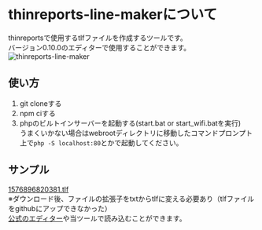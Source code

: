 # thinreports-line-makerについて
thinreportsで使用するtlfファイルを作成するツールです。  
バージョン0.10.0のエディターで使用することができます。  
![thinreports-line-maker](https://user-images.githubusercontent.com/48991931/71301937-e20b5600-23e8-11ea-99b0-91ebffaef4cb.png)

## 使い方
1. git cloneする
2. npm ciする
3. phpのビルトインサーバーを起動する(start.bat or start_wifi.batを実行)  
うまくいかない場合はwebrootディレクトリに移動したコマンドプロンプト上で`php -S localhost:80`とかで起動してください。

## サンプル
[1576896820381.tlf](https://github.com/imo-tikuwa/thinreports-line-maker/files/3990974/1576896820381.txt)  
※ダウンロード後、ファイルの拡張子をtxtからtlfに変える必要あり（tlfファイルをgithubにアップできなかった）  
[公式のエディター](http://www.thinreports.org/features/editor/)や当ツールで読み込むことができます。
